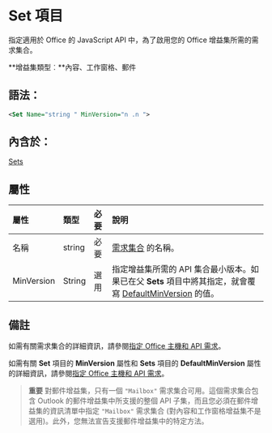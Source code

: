 ﻿
# Set 項目
指定適用於 Office 的 JavaScript API 中，為了啟用您的 Office 增益集所需的需求集合。

 **增益集類型︰**內容、工作窗格、郵件


## 語法：


```XML
<Set Name="string " MinVersion="n .n ">
```


## 內含於：

[Sets](../../reference/manifest/sets.md)


## 屬性



|**屬性**|**類型**|**必要**|**說明**|
|:-----|:-----|:-----|:-----|
|名稱|string|必要|[需求集合](../../docs/overview/specify-office-hosts-and-api-requirements.md#set-the-requirements-element-in-the-manifest) 的名稱。|
|MinVersion|String|選用|指定增益集所需的 API 集合最小版本。如果已在父 **Sets** 項目中將其指定，就會覆寫 [DefaultMinVersion](../../reference/manifest/sets.md) 的值。|

## 備註

如需有關需求集合的詳細資訊，請參閱[指定 Office 主機和 API 需求](../../docs/overview/specify-office-hosts-and-api-requirements.md#specify-office-hosts-and-api-requirements)。

如需有關 **Set** 項目的 **MinVersion** 屬性和 **Sets** 項目的 **DefaultMinVersion** 屬性的詳細資訊，請參閱[指定 Office 主機和 API 需求](../../docs/overview/specify-office-hosts-and-api-requirements.md#set-the-requirements-element-in-the-manifest)。


 >**重要**  對郵件增益集，只有一個 `"Mailbox"` 需求集合可用。這個需求集合包含 Outlook 的郵件增益集中所支援的整個 API 子集，而且您必須在郵件增益集的資訊清單中指定 `"Mailbox"` 需求集合 (對內容和工作窗格增益集不是選用)。此外，您無法宣告支援郵件增益集中的特定方法。

